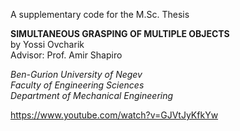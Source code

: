 A supplementary code for the M.Sc. Thesis

**SIMULTANEOUS GRASPING OF MULTIPLE OBJECTS**\
by Yossi Ovcharik\
Advisor: Prof. Amir Shapiro

*Ben-Gurion University of Negev\
Faculty of Engineering Sciences\
Department of Mechanical Engineering*

https://www.youtube.com/watch?v=GJVtJyKfkYw
